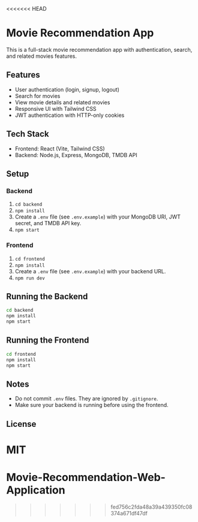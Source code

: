 <<<<<<< HEAD
# Movie Recommendation App

This is a full-stack movie recommendation app with authentication, search, and related movies features.

## Features

- User authentication (login, signup, logout)
- Search for movies
- View movie details and related movies
- Responsive UI with Tailwind CSS
- JWT authentication with HTTP-only cookies

## Tech Stack

- Frontend: React (Vite, Tailwind CSS)
- Backend: Node.js, Express, MongoDB, TMDB API

## Setup

### Backend

1. `cd backend`
2. `npm install`
3. Create a `.env` file (see `.env.example`) with your MongoDB URI, JWT secret, and TMDB API key.
4. `npm start`

### Frontend

1. `cd frontend`
2. `npm install`
3. Create a `.env` file (see `.env.example`) with your backend URL.
4. `npm run dev`

## Running the Backend

```bash
cd backend
npm install
npm start
```

## Running the Frontend

```bash
cd frontend
npm install
npm start
```

## Notes

- Do not commit `.env` files. They are ignored by `.gitignore`.
- Make sure your backend is running before using the frontend.

## License

MIT
=======
# Movie-Recommendation-Web-Application
>>>>>>> fed756c2fda48a39a439350fc08374a671df47df
